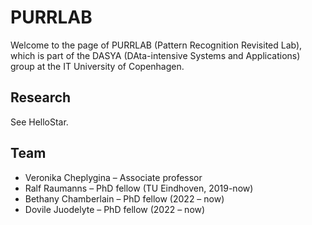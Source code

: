 # PURRLAB
Welcome to the page of PURRLAB (Pattern Recognition Revisited Lab), which is part of the DASYA (DAta-intensive Systems and Applications) group at the IT University of Copenhagen.

## Research
See HelloStar.

## Team
* Veronika Cheplygina – Associate professor
* Ralf Raumanns – PhD fellow (TU Eindhoven, 2019-now)
* Bethany Chamberlain – PhD fellow (2022 – now)
* Dovile Juodelyte – PhD fellow (2022 – now)
